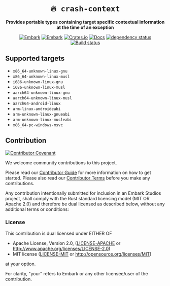 <!-- Allow this file to not have a first line heading -->
<!-- markdownlint-disable-file MD041 -->

<!-- inline html -->
<!-- markdownlint-disable-file MD033 MD036 -->

<div align="center">

# `🔥 crash-context`

**Provides portable types containing target specific contextual information at the time of an exception**

[![Embark](https://img.shields.io/badge/embark-open%20source-blueviolet.svg)](https://embark.dev)
[![Embark](https://img.shields.io/badge/discord-ark-%237289da.svg?logo=discord)](https://discord.gg/dAuKfZS)
[![Crates.io](https://img.shields.io/crates/v/crash-context.svg)](https://crates.io/crates/crash-context)
[![Docs](https://docs.rs/crash-context/badge.svg)](https://docs.rs/crash-context)
[![dependency status](https://deps.rs/repo/github/EmbarkStudios/crash-handling/status.svg)](https://deps.rs/repo/github/EmbarkStudios/crash-handling)
[![Build status](https://github.com/EmbarkStudios/crash-handling/workflows/CI/badge.svg)](https://github.com/EmbarkStudios/crash-handling/actions)

</div>

## Supported targets

- `x86_64-unknown-linux-gnu`
- `x86_64-unknown-linux-musl`
- `i686-unknown-linux-gnu`
- `i686-unknown-linux-musl`
- `aarch64-unknown-linux-gnu`
- `aarch64-unknown-linux-musl`
- `aarch64-android-linux`
- `arm-linux-androideabi`
- `arm-unknown-linux-gnueabi`
- `arm-unknown-linux-musleabi`
- `x86_64-pc-windows-msvc`

## Contribution

[![Contributor Covenant](https://img.shields.io/badge/contributor%20covenant-v1.4-ff69b4.svg)](CODE_OF_CONDUCT.md)

We welcome community contributions to this project.

Please read our [Contributor Guide](../CONTRIBUTING.md) for more information on how to get started.
Please also read our [Contributor Terms](../CONTRIBUTING.md#contributor-terms) before you make any contributions.

Any contribution intentionally submitted for inclusion in an Embark Studios project, shall comply with the Rust standard licensing model (MIT OR Apache 2.0) and therefore be dual licensed as described below, without any additional terms or conditions:

### License

This contribution is dual licensed under EITHER OF

- Apache License, Version 2.0, ([LICENSE-APACHE](LICENSE-APACHE) or <http://www.apache.org/licenses/LICENSE-2.0>)
- MIT license ([LICENSE-MIT](LICENSE-MIT) or <http://opensource.org/licenses/MIT>)

at your option.

For clarity, "your" refers to Embark or any other licensee/user of the contribution.
